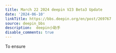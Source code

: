 ```yaml
---
title: March 22 2024 deepin V23 Beta3 Update
date: '2024-06-10'
linkTitle: https://bbs.deepin.org/en/post/269767
source: deepin_bbs
description:  deepin小助手 
disable_comments: true
---
```

To ensure 

